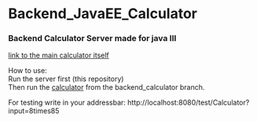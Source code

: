 # Backend_JavaEE_Calculator
### Backend Calculator Server made for java III

[link to the main calculator itself](https://github.com/TyroneV/Calculator/tree/backend_calculator) 

How to use:  
 Run the server first (this repository)  
 Then run the [calculator](https://github.com/TyroneV/Calculator/tree/backend_calculator) from the backend_calculator branch.

  For testing write in your addressbar: http://localhost:8080/test/Calculator?input=8times85
